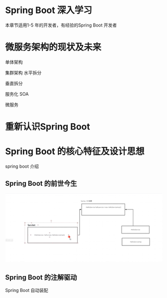 # Spring Boot 深入学习



本章节适用1-5 年的开发者，有经验的Spring Boot 开发者



# 微服务架构的现状及未来

单体架构



集群架构 水平拆分



垂直拆分



服务化 SOA



微服务







# 重新认识Spring Boot









# Spring Boot 的核心特征及设计思想





spring boot 介绍



## Spring Boot  的前世今生

![image-20200621200830436](image-20200621200830436.png)





## Spring Boot  的注解驱动







Spring Boot 自动装配













